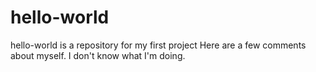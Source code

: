 # hello-world
hello-world is a repository for my first project 
Here are a few comments about myself. 
I don't know what I'm doing.
